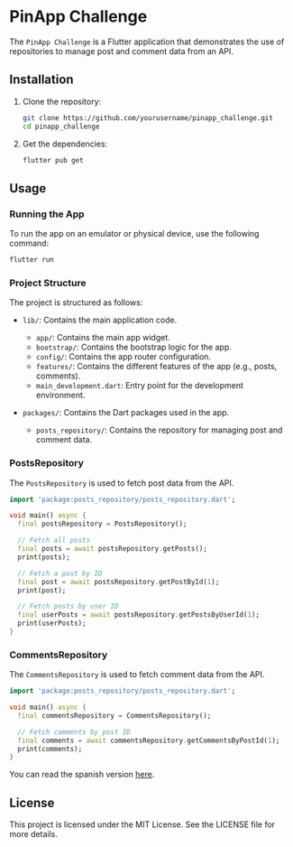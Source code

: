 
# PinApp Challenge

The `PinApp Challenge` is a Flutter application that demonstrates the use of repositories to manage post and comment data from an API.

## Installation

1. Clone the repository:
    ```sh
    git clone https://github.com/yourusername/pinapp_challenge.git
    cd pinapp_challenge
    ```

2. Get the dependencies:
    ```sh
    flutter pub get
    ```

## Usage

### Running the App

To run the app on an emulator or physical device, use the following command:
```sh
flutter run
```

### Project Structure

The project is structured as follows:

- `lib/`: Contains the main application code.
  - `app/`: Contains the main app widget.
  - `bootstrap/`: Contains the bootstrap logic for the app.
  - `config/`: Contains the app router configuration.
  - `features/`: Contains the different features of the app (e.g., posts, comments).
  - `main_development.dart`: Entry point for the development environment.

- `packages/`: Contains the Dart packages used in the app.
  - `posts_repository/`: Contains the repository for managing post and comment data.

### PostsRepository

The `PostsRepository` is used to fetch post data from the API.

```dart
import 'package:posts_repository/posts_repository.dart';

void main() async {
  final postsRepository = PostsRepository();

  // Fetch all posts
  final posts = await postsRepository.getPosts();
  print(posts);

  // Fetch a post by ID
  final post = await postsRepository.getPostById(1);
  print(post);

  // Fetch posts by user ID
  final userPosts = await postsRepository.getPostsByUserId(1);
  print(userPosts);
}
```

### CommentsRepository

The `CommentsRepository` is used to fetch comment data from the API.

```dart
import 'package:posts_repository/posts_repository.dart';

void main() async {
  final commentsRepository = CommentsRepository();

  // Fetch comments by post ID
  final comments = await commentsRepository.getCommentsByPostId(1);
  print(comments);
}
```

You can read the spanish version [here](README.es.md).


## License

This project is licensed under the MIT License. See the LICENSE file for more details.
